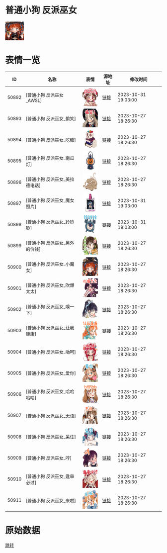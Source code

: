 # 普通小狗 反派巫女

<img src="./cover.png" height="60" alt="cover" />

# 表情一览

|ID|名称|表情|源地址|修改时间|
|----|----|----|----|----|
|50892|[普通小狗 反派巫女_AWSL]|<img src="./pic/050892_%5B普通小狗 反派巫女_AWSL%5D.png" height="60" alt="AWSL"/>|[链接](https://i0.hdslb.com/bfs/garb/89817404b94f6fa8ebdb24d4f09f36478f7a2a60.png)|2023-10-31 19:03:00|
|50893|[普通小狗 反派巫女_偷笑]|<img src="./pic/050893_%5B普通小狗 反派巫女_偷笑%5D.png" height="60" alt="偷笑"/>|[链接](https://i0.hdslb.com/bfs/garb/746a05fd234d227a32ffd5b7b330bfb8f8332796.png)|2023-10-27 18:26:30|
|50894|[普通小狗 反派巫女_吃糖]|<img src="./pic/050894_%5B普通小狗 反派巫女_吃糖%5D.png" height="60" alt="吃糖"/>|[链接](https://i0.hdslb.com/bfs/garb/17d68fe2876a99f3d8d4e8863dbd6c33875cec46.png)|2023-10-27 18:26:30|
|50895|[普通小狗 反派巫女_南瓜灯]|<img src="./pic/050895_%5B普通小狗 反派巫女_南瓜灯%5D.png" height="60" alt="南瓜灯"/>|[链接](https://i0.hdslb.com/bfs/garb/f0be81f501bd28eddc14af6a5231f2e28df9ee07.png)|2023-10-27 18:26:30|
|50896|[普通小狗 反派巫女_美拉德电话]|<img src="./pic/050896_%5B普通小狗 反派巫女_美拉德电话%5D.png" height="60" alt="美拉德电话"/>|[链接](https://i0.hdslb.com/bfs/garb/76761c088b7c10958a9bd8d87907da9ab0eedf8c.png)|2023-10-27 18:26:30|
|50897|[普通小狗 反派巫女_魔女照片]|<img src="./pic/050897_%5B普通小狗 反派巫女_魔女照片%5D.png" height="60" alt="魔女照片"/>|[链接](https://i0.hdslb.com/bfs/garb/b33741229ee2fa615e3b1c6f85c03ffacd9a3d69.png)|2023-10-31 19:03:00|
|50898|[普通小狗 反派巫女_铃铃铃]|<img src="./pic/050898_%5B普通小狗 反派巫女_铃铃铃%5D.png" height="60" alt="铃铃铃"/>|[链接](https://i0.hdslb.com/bfs/garb/e2db2b6fca36be9e5174a4e775ae53adefab6f82.png)|2023-10-31 19:03:00|
|50899|[普通小狗 反派巫女_另外的价钱]|<img src="./pic/050899_%5B普通小狗 反派巫女_另外的价钱%5D.png" height="60" alt="另外的价钱"/>|[链接](https://i0.hdslb.com/bfs/garb/92e2ff60095c0a6c854f02814610923fcdc4a4ff.png)|2023-10-27 18:26:30|
|50900|[普通小狗 反派巫女_小魔女]|<img src="./pic/050900_%5B普通小狗 反派巫女_小魔女%5D.png" height="60" alt="小魔女"/>|[链接](https://i0.hdslb.com/bfs/garb/1f9bd7bb9a73638002963df997e1ba1f3865998a.png)|2023-10-27 18:26:30|
|50901|[普通小狗 反派巫女_吹爆太太]|<img src="./pic/050901_%5B普通小狗 反派巫女_吹爆太太%5D.png" height="60" alt="吹爆太太"/>|[链接](https://i0.hdslb.com/bfs/garb/fc061e4855f0306010aa32f2a778b16b878f3695.png)|2023-10-27 18:26:30|
|50902|[普通小狗 反派巫女_嗅一下]|<img src="./pic/050902_%5B普通小狗 反派巫女_嗅一下%5D.png" height="60" alt="嗅一下"/>|[链接](https://i0.hdslb.com/bfs/garb/a0e91e939f5842beffcfcbe967790ecc7ea29f28.png)|2023-10-27 18:26:30|
|50903|[普通小狗 反派巫女_让我康康]|<img src="./pic/050903_%5B普通小狗 反派巫女_让我康康%5D.png" height="60" alt="让我康康"/>|[链接](https://i0.hdslb.com/bfs/garb/e75374545add123f8b091e13d47e93f1db75c415.png)|2023-10-27 18:26:30|
|50904|[普通小狗 反派巫女_呦呵]|<img src="./pic/050904_%5B普通小狗 反派巫女_呦呵%5D.png" height="60" alt="呦呵"/>|[链接](https://i0.hdslb.com/bfs/garb/0c622157ef8d108b716e1942ff3dd17e2a1a490c.png)|2023-10-27 18:26:30|
|50905|[普通小狗 反派巫女_爱你]|<img src="./pic/050905_%5B普通小狗 反派巫女_爱你%5D.png" height="60" alt="爱你"/>|[链接](https://i0.hdslb.com/bfs/garb/dc848ea83426840587c50b3e345f894316129179.png)|2023-10-27 18:26:30|
|50906|[普通小狗 反派巫女_哈哈哈哈]|<img src="./pic/050906_%5B普通小狗 反派巫女_哈哈哈哈%5D.png" height="60" alt="哈哈哈哈"/>|[链接](https://i0.hdslb.com/bfs/garb/ffd9d5bb850cc3b9ff9c76fbff53bd9be7b219da.png)|2023-10-27 18:26:30|
|50907|[普通小狗 反派巫女_无语]|<img src="./pic/050907_%5B普通小狗 反派巫女_无语%5D.png" height="60" alt="无语"/>|[链接](https://i0.hdslb.com/bfs/garb/5b2ba70771997adaa95bdfc45b950993b2a8694c.png)|2023-10-27 18:26:30|
|50908|[普通小狗 反派巫女_呆住]|<img src="./pic/050908_%5B普通小狗 反派巫女_呆住%5D.png" height="60" alt="呆住"/>|[链接](https://i0.hdslb.com/bfs/garb/5e3c153034cec942eb8ddcf234a7958fccddb7e7.png)|2023-10-27 18:26:30|
|50909|[普通小狗 反派巫女_哼]|<img src="./pic/050909_%5B普通小狗 反派巫女_哼%5D.png" height="60" alt="哼"/>|[链接](https://i0.hdslb.com/bfs/garb/f035a283bd822507b4b38d471a30a451871aa5a3.png)|2023-10-27 18:26:30|
|50910|[普通小狗 反派巫女_逢审必过]|<img src="./pic/050910_%5B普通小狗 反派巫女_逢审必过%5D.png" height="60" alt="逢审必过"/>|[链接](https://i0.hdslb.com/bfs/garb/fdbab2d9f67ef0e17181b6c9fd4e7240dba1709e.png)|2023-10-27 18:26:30|
|50911|[普通小狗 反派巫女_来啦]|<img src="./pic/050911_%5B普通小狗 反派巫女_来啦%5D.png" height="60" alt="来啦"/>|[链接](https://i0.hdslb.com/bfs/garb/349c720492f68032e17734c88f6651a046e52090.png)|2023-10-27 18:26:30|

# 原始数据

[跳转](./raw.json)

